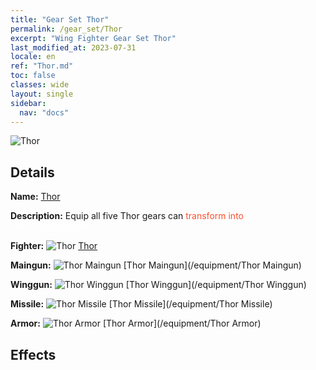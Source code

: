 ```yaml
---
title: "Gear Set Thor"
permalink: /gear_set/Thor
excerpt: "Wing Fighter Gear Set Thor"
last_modified_at: 2023-07-31
locale: en
ref: "Thor.md"
toc: false
classes: wide
layout: single
sidebar:
  nav: "docs"
---
```



![Thor](/images/suit_icon_2.png)

## Details

 **Name:** [Thor](/gear_set/Thor) 

 **Description:** Equip all five Thor gears can <span style="color: #FF502E">transform into</span><br/><span style="color: #ffffff;"> Thor Titan in battle!</span> 

 **Fighter:** ![Thor](/images/ship/fj_img102_p.png) [Thor](/fighter/Thor) 

 **Maingun:** ![Thor Maingun](/images/equipment/zhupao7_p.png) [Thor Maingun](/equipment/Thor Maingun) 

 **Winggun:** ![Thor Winggun](/images/equipment/fupao7_p.png) [Thor Winggun](/equipment/Thor Winggun) 

 **Missile:** ![Thor Missile](/images/equipment/daodan6_p.png) [Thor Missile](/equipment/Thor Missile) 

 **Armor:** ![Thor Armor](/images/equipment/zhuangjia7_p.png) [Thor Armor](/equipment/Thor Armor) 



## Effects


